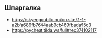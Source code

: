 ## Шпаргалка
- https://skyengpublic.notion.site/2-2-a2bfa689fb7644aab9cb469fbada95c3
- https://pycheat.tilda.ws/full#rec374102117
